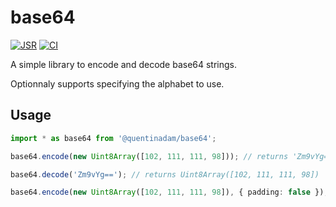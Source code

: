 # base64

[![JSR](https://jsr.io/badges/@quentinadam/base64)](https://jsr.io/@quentinadam/base64)
[![CI](https://github.com/quentinadam/deno-base64/actions/workflows/ci.yml/badge.svg)](https://github.com/quentinadam/deno-base64/actions/workflows/ci.yml)

A simple library to encode and decode base64 strings.

Optionnaly supports specifying the alphabet to use.

## Usage

```ts
import * as base64 from '@quentinadam/base64';

base64.encode(new Uint8Array([102, 111, 111, 98])); // returns 'Zm9vYg=='

base64.decode('Zm9vYg=='); // returns Uint8Array([102, 111, 111, 98])

base64.encode(new Uint8Array([102, 111, 111, 98]), { padding: false }); // returns 'Zm9vYg'
```
